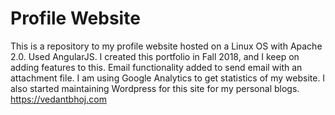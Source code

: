 # Profile Website
This is a repository to my profile website hosted on a Linux OS with Apache 2.0.
Used AngularJS.
I created this portfolio in Fall 2018, and I keep on adding features to this.
Email functionality added to send email with an attachment file.
I am using Google Analytics to get statistics of my website.
I also started maintaining Wordpress for this site for my personal blogs.
https://vedantbhoj.com

